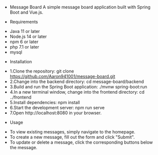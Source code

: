 * Message Board
A simple message board application built with Spring Boot and Vue.js.

* Requirements
+ Java 11 or later
+ Node.js 14 or later
+ npm 6 or later
+ php 7.1 or later
+ mysql

* Installation
+ 1.Clone the repository: git clone https://github.com/Aaron941001/message-board.git
+ 2.Change into the backend directory: cd message-board/backend
+ 3.Build and run the Spring Boot application: ./mvnw spring-boot:run
+ 4.In a new terminal window, change into the frontend directory: cd ../frontend
+ 5.Install dependencies: npm install
+ 6.Start the development server: npm run serve
+ 7.Open http://localhost:8080 in your browser.

* Usage
+ To view existing messages, simply navigate to the homepage.
+ To create a new message, fill out the form and click "Submit".
+ To update or delete a message, click the corresponding buttons below the message.